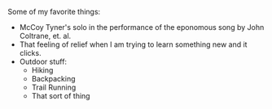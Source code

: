 Some of my favorite things:
* McCoy Tyner's solo in the performance of the eponomous song by John Coltrane, et. al.
* That feeling of relief when I am trying to learn something new and it clicks.
* Outdoor stuff:
  * Hiking
  * Backpacking
  * Trail Running
  * That sort of thing
